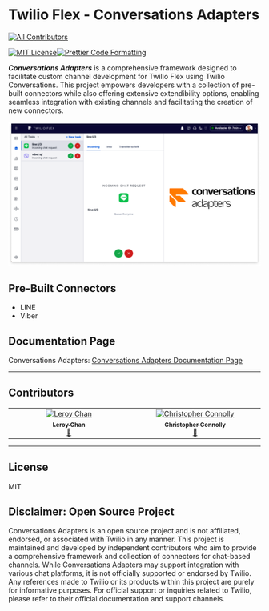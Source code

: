 # Twilio Flex - Conversations Adapters

<!-- ALL-CONTRIBUTORS-BADGE:START - Do not remove or modify this section -->

[![All Contributors](https://img.shields.io/badge/all_contributors-2-orange.svg?style=flat-square)](#contributors-)

<!-- ALL-CONTRIBUTORS-BADGE:END -->

[![MIT License](https://img.shields.io/badge/license-MIT-blue?style=flat-square&labelColor=black)](https://github.com/leroychan/twilio-flex-conversations-adapters/blob/master/LICENSE.md)[![Prettier Code Formatting](https://img.shields.io/badge/code_style-prettier-brightgreen.svg?style=flat-square&labelColor=black)](https://prettier.io)

_**Conversations Adapters**_ is a comprehensive framework designed to facilitate custom channel development for Twilio Flex using Twilio Conversations. This project empowers developers with a collection of pre-built connectors while also offering extensive extendibility options, enabling seamless integration with existing channels and facilitating the creation of new connectors.

<p align="center">
    <img src="./images/conversations-adapters-hero.png" alt="Conversations Adapters" />
</p>

## Pre-Built Connectors

- LINE
- Viber

## Documentation Page

Conversations Adapters: [Conversations Adapters Documentation Page](https://leroychan.github.io/twilio-flex-conversations-adapters)

---

## Contributors

<!-- ALL-CONTRIBUTORS-LIST:START - Do not remove or modify this section -->
<!-- prettier-ignore-start -->
<!-- markdownlint-disable -->
<table>
  <tbody>
    <tr>
      <td align="center" valign="top" width="14.28%"><a href="https://github.com/leroychan"><img src="https://avatars.githubusercontent.com/u/5236195?v=4?s=100" width="100px;" alt="Leroy Chan"/><br /><sub><b>Leroy Chan</b></sub></a><br /><a href="#plugin-leroychan" title="Plugin/utility libraries">🔌</a></td>
      <td align="center" valign="top" width="14.28%"><a href="https://github.com/chaosloth"><img src="https://avatars.githubusercontent.com/u/425070?v=4?s=100" width="100px;" alt="Christopher Connolly"/><br /><sub><b>Christopher Connolly</b></sub></a><br /><a href="#plugin-chaosloth" title="Plugin/utility libraries">🔌</a></td>
    </tr>
  </tbody>
</table>

<!-- markdownlint-restore -->
<!-- prettier-ignore-end -->

<!-- ALL-CONTRIBUTORS-LIST:END -->
<!-- prettier-ignore-start -->
<!-- markdownlint-disable -->

<!-- markdownlint-restore -->
<!-- prettier-ignore-end -->

<!-- ALL-CONTRIBUTORS-LIST:END -->

---

## License

MIT

## Disclaimer: Open Source Project

Conversations Adapters is an open source project and is not affiliated, endorsed, or associated with Twilio in any manner. This project is maintained and developed by independent contributors who aim to provide a comprehensive framework and collection of connectors for chat-based channels. While Conversations Adapters may support integration with various chat platforms, it is not officially supported or endorsed by Twilio. Any references made to Twilio or its products within this project are purely for informative purposes. For official support or inquiries related to Twilio, please refer to their official documentation and support channels.
